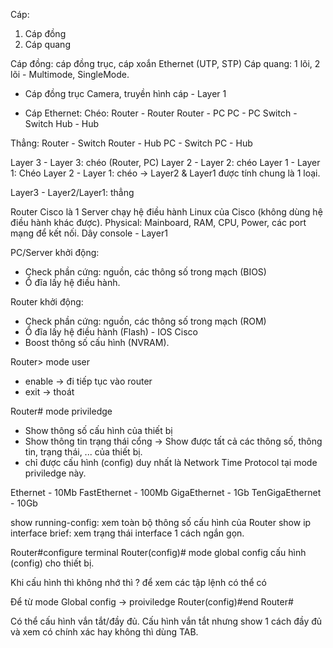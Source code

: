 Cáp:
1. Cáp đồng
2. Cáp quang

Cáp đồng: cáp đồng trục, cáp xoắn Ethernet (UTP, STP)
Cáp quang: 1 lõi, 2 lõi - Multimode, SingleMode.

- Cáp đồng trục
Camera, truyền hình cáp - Layer 1 

- Cáp Ethernet:
Chéo:   Router - Router
	Router - PC
	PC     - PC
	Switch - Switch
	Hub    - Hub

Thẳng:  Router - Switch
	Router - Hub
	PC     - Switch
	PC     - Hub

Layer 3 - Layer 3: chéo (Router, PC)
Layer 2 - Layer 2: chéo
Layer 1 - Layer 1: Chéo
Layer 2 - Layer 1: chéo
-> Layer2 & Layer1 được tính chung là 1 loại.

Layer3 - Layer2/Layer1: thẳng


Router Cisco là 1 Server chạy hệ điều hành Linux của Cisco (không dùng hệ điều hành khác được).
Physical: Mainboard, RAM, CPU, Power, các port mạng để kết nối.
Dây console - Layer1 

PC/Server khởi động:
- Check phần cứng: nguồn, các thông số trong mạch (BIOS)
- Ổ đĩa lấy hệ điều hành.

Router khởi động:
- Check phần cứng: nguồn, các thông số trong mạch (ROM)
- Ổ đĩa lấy hệ điều hành (Flash) - IOS Cisco
- Boost thông số cấu hình (NVRAM).


Router> mode user
- enable -> đi tiếp tục vào router
- exit -> thoát

Router# mode priviledge
- Show thông số cấu hình của thiết bị 
- Show thông tin trạng thái cổng
-> Show được tất cả các thông số, thông tin, trạng thái, ... của thiết bị.
- chỉ được cấu hình (config) duy nhất là Network Time Protocol tại mode priviledge này.

Ethernet - 10Mb
FastEthernet - 100Mb
GigaEthernet - 1Gb
TenGigaEthernet - 10Gb

show running-config: xem toàn bộ thông số cấu hình của Router
show ip interface brief: xem trạng thái interface 1 cách ngắn gọn.

Router#configure terminal
Router(config)# mode global config
cấu hình (config) cho thiết bị.


Khi cấu hình thì không nhớ thì ? để xem các tập lệnh có thể có

Để từ mode Global config -> proiviledge
Router(config)#end
Router#

Có thể cấu hình vắn tắt/đầy đủ. Cấu hình vắn tắt nhưng show 1 cách đầy đủ và xem có chính xác hay không 
thì dùng TAB.


